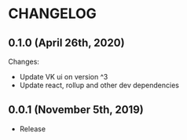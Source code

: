 # CHANGELOG

## 0.1.0 (April 26th, 2020)

Changes:

  - Update VK ui on version ^3
  - Update react, rollup and other dev dependencies

## 0.0.1 (November 5th, 2019)

- Release